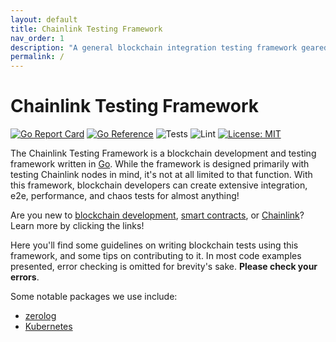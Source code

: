 ```yaml
---
layout: default
title: Chainlink Testing Framework
nav_order: 1
description: "A general blockchain integration testing framework geared towards Chainlink projects"
permalink: /
---
```


# Chainlink Testing Framework

[![Go Report Card](https://goreportcard.com/badge/github.com/smartcontractkit/chainlink-testing-framework)](https://goreportcard.com/report/github.com/smartcontractkit/chainlink-testing-framework)
[![Go Reference](https://pkg.go.dev/badge/github.com/smartcontractkit/chainlink-testing-framework.svg)](https://pkg.go.dev/github.com/smartcontractkit/chainlink-testing-framework)
![Tests](https://github.com/smartcontractkit/chainlink-testing-framework/actions/workflows/test.yaml/badge.svg)
![Lint](https://github.com/smartcontractkit/chainlink-testing-framework/actions/workflows/lint.yaml/badge.svg)
[![License: MIT](https://img.shields.io/badge/License-MIT-yellow.svg)](https://opensource.org/licenses/MIT)

The Chainlink Testing Framework is a blockchain development and testing framework written in [Go](https://go.dev/). While the framework is designed primarily with testing Chainlink nodes in mind, it's not at all limited to that function. With this framework, blockchain developers can create extensive integration, e2e, performance, and chaos tests for almost anything!

Are you new to [blockchain development](https://ethereum.org/en/developers/docs/), [smart contracts](https://docs.chain.link/docs/beginners-tutorial/), or [Chainlink](https://chain.link/)? Learn more by clicking the links!

Here you'll find some guidelines on writing blockchain tests using this framework, and some tips on contributing to it. In most code examples presented, error checking is omitted for brevity's sake. **Please check your errors**.

Some notable packages we use include:

* [zerolog](https://github.com/rs/zerolog)
* [Kubernetes](https://github.com/kubernetes/kubernetes)
